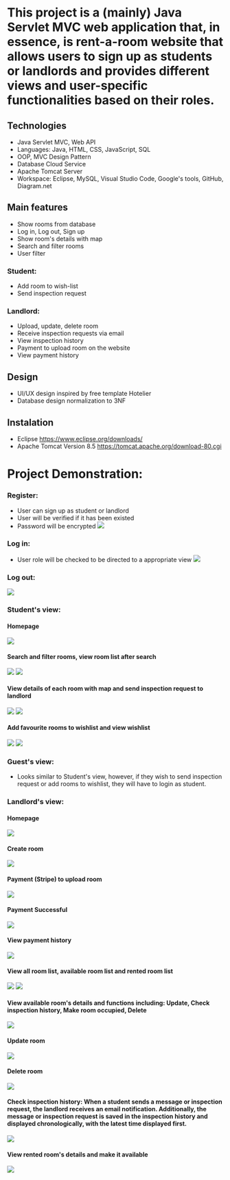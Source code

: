# This project is a (mainly) Java Servlet MVC web application that, in essence, is rent-a-room website that allows users to sign up as students or landlords and provides different views and user-specific functionalities based on their roles.

## Technologies
- Java Servlet MVC, Web API
- Languages: Java, HTML, CSS, JavaScript, SQL
- OOP, MVC Design Pattern
- Database Cloud Service
- Apache Tomcat Server
- Workspace: Eclipse, MySQL, Visual Studio Code, Google's tools, GitHub, Diagram.net

## Main features
- Show rooms from database
- Log in, Log out, Sign up
- Show room's details with map
- Search and filter rooms
- User filter

### Student:
- Add room to wish-list
- Send inspection request

### Landlord:
- Upload, update, delete room
- Receive inspection requests via email
- View inspection history
- Payment to upload room on the website
- View payment history

## Design
- UI/UX design inspired by free template Hotelier 
- Database design normalization to 3NF

## Instalation
- Eclipse https://www.eclipse.org/downloads/
- Apache Tomcat Version 8.5 https://tomcat.apache.org/download-80.cgi

# Project Demonstration: 

### Register: 
- User can sign up as student or landlord
- User will be verified if it has been existed
- Password will be encrypted
![](https://github.com/JPhan1106/Hommie/blob/main/Register.jpg)
### Log in: 
- User role will be checked to be directed to a appropriate view
![](https://github.com/JPhan1106/Hommie/blob/main/login.jpg)
### Log out: 
![](https://github.com/JPhan1106/Hommie/blob/main/logout.jpg)

### Student's view:
#### Homepage
![](https://github.com/JPhan1106/Hommie/blob/main/homepage-student.jpg)
#### Search and filter rooms, view room list after search
![](https://github.com/JPhan1106/Hommie/blob/main/Search.jpg)
![](https://github.com/JPhan1106/Hommie/blob/main/room-list.jpg)
#### View details of each room with map and send inspection request to landlord
![](https://github.com/JPhan1106/Hommie/blob/main/room%20details.jpg)
![](https://github.com/JPhan1106/Hommie/blob/main/Inspection%20sent%20success.jpg)
#### Add favourite rooms to wishlist and view wishlist
![](https://github.com/JPhan1106/Hommie/blob/main/wish-list.jpg)
![](https://github.com/JPhan1106/Hommie/blob/main/add%20to%20wishlist.jpg)

### Guest's view: 
- Looks similar to Student's view, however, if they wish to send inspection request or add rooms to wishlist, they will have to login as student. 

### Landlord's view: 
#### Homepage
![](https://github.com/JPhan1106/Hommie/blob/main/homepage%20-%20landlord.jpg)
#### Create room
![](https://github.com/JPhan1106/Hommie/blob/main/Create%20room.jpg)
#### Payment (Stripe) to upload room 
![](https://github.com/JPhan1106/Hommie/blob/main/landlord-payment.jpg)
#### Payment Successful
![](https://github.com/JPhan1106/Hommie/blob/main/landlord-payment-success.jpg)
#### View payment history
![](https://github.com/JPhan1106/Hommie/blob/main/payment-history.jpg)
#### View all room list, available room list and rented room list 
![](https://github.com/JPhan1106/Hommie/blob/main/landlord-room-list.jsp.jpg)
![](https://github.com/JPhan1106/Hommie/blob/main/rented-room-list.jpg)
#### View available room's details and functions including: Update, Check inspection history, Make room occupied, Delete
![](https://github.com/JPhan1106/Hommie/blob/main/available-room-details.jpg)
#### Update room
![](https://github.com/JPhan1106/Hommie/blob/main/update-room.jpg)
#### Delete room
![](https://github.com/JPhan1106/Hommie/blob/main/Delete%20Room.jpg)
#### Check inspection history: When a student sends a message or inspection request, the landlord receives an email notification. Additionally, the message or inspection request is saved in the inspection history and displayed chronologically, with the latest time displayed first.
![](https://github.com/JPhan1106/Hommie/blob/main/Inspection%20request%20history.jpg)
#### View rented room's details and make it available
![](https://github.com/JPhan1106/Hommie/blob/main/Rented%20room's%20details.jpg)


